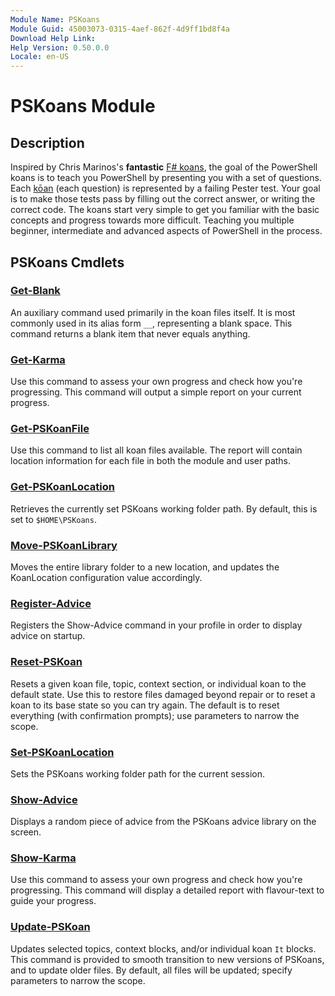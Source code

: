 ```yaml
---
Module Name: PSKoans
Module Guid: 45003073-0315-4aef-862f-4d9ff1bd8f4a
Download Help Link:
Help Version: 0.50.0.0
Locale: en-US
---
```


# PSKoans Module

## Description

Inspired by Chris Marinos's **fantastic** [F# koans](https://github.com/ChrisMarinos/FSharpKoans), the goal of the PowerShell koans is to teach you PowerShell by presenting you with a set of questions.
Each [kōan](https://en.wikipedia.org/wiki/K%C5%8Dan) (each question) is represented by a failing Pester test.
Your goal is to make those tests pass by filling out the correct answer, or writing the correct code.
The koans start very simple to get you familiar with the basic concepts and progress towards more difficult.
Teaching you multiple beginner, intermediate and advanced aspects of PowerShell in the process.

## PSKoans Cmdlets

### [Get-Blank](Get-Blank.md)

An auxiliary command used primarily in the koan files itself.
It is most commonly used in its alias form `__`, representing a blank space.
This command returns a blank item that never equals anything.

### [Get-Karma](Show-Karma.md)

Use this command to assess your own progress and check how you're progressing.
This command will output a simple report on your current progress.

### [Get-PSKoanFile](Get-PSKoanFile.md)

Use this command to list all koan files available.
The report will contain location information for each file in both the module and user paths.

### [Get-PSKoanLocation](Get-PSKoanLocation.md)

Retrieves the currently set PSKoans working folder path.
By default, this is set to `$HOME\PSKoans`.

### [Move-PSKoanLibrary](Move-PSKoanLibrary.md)

Moves the entire library folder to a new location, and updates the KoanLocation configuration value accordingly.

### [Register-Advice](Register-Advice.md)

Registers the Show-Advice command in your profile in order to display advice on startup.

### [Reset-PSKoan](Reset-PSKoan.md)

Resets a given koan file, topic, context section, or individual koan to the default state.
Use this to restore files damaged beyond repair or to reset a koan to its base state so you can try again.
The default is to reset everything (with confirmation prompts); use parameters to narrow the scope.

### [Set-PSKoanLocation](Set-PSKoanLocation.md)

Sets the PSKoans working folder path for the current session.

### [Show-Advice](Show-Advice.md)

Displays a random piece of advice from the PSKoans advice library on the screen.

### [Show-Karma](Show-Karma.md)

Use this command to assess your own progress and check how you're progressing.
This command will display a detailed report with flavour-text to guide your progress.

### [Update-PSKoan](Show-Advice.md)

Updates selected topics, context blocks, and/or individual koan `It` blocks.
This command is provided to smooth transition to new versions of PSKoans, and to update older files.
By default, all files will be updated; specify parameters to narrow the scope.
